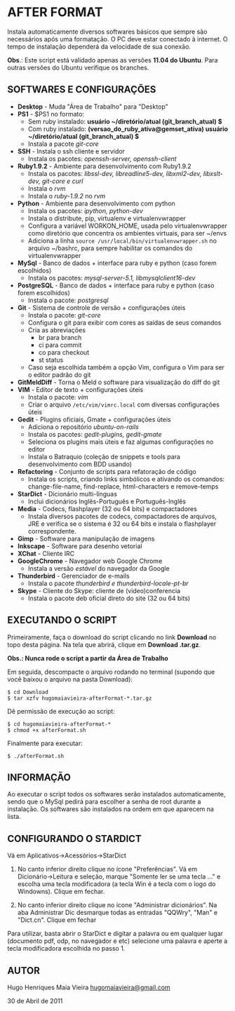 AFTER FORMAT
============

Instala automaticamente diversos softwares básicos que sempre são necessários
após uma formatação. O PC deve estar conectado à internet. O tempo de
instalação dependerá da velocidade de sua conexão.

**Obs**.: Este script está validado apenas as versões **11.04 do Ubuntu**.
Para outras versões do Ubuntu verifique os branches.


SOFTWARES E CONFIGURAÇÕES
-------------------------

* **Desktop**           - Muda "Área de Trabalho" para "Desktop"
* **PS1**               - $PS1 no formato:
    * Sem ruby instalado: **usuário ~/diretório/atual (git_branch_atual) $**
    * Com ruby instalado: **(versao_do_ruby_ativa@gemset_ativa) usuário ~/diretório/atual (git_branch_atual) $**
    * Instala a pacote *git-core*
* **SSH**               - Instala o ssh cliente e servidor
    * Instala os pacotes: *openssh-server, openssh-client*
* **Ruby1.9.2**           - Ambiente para desenvolvimento com Ruby1.9.2
    * Instala os pacotes: *libssl-dev, libreadline5-dev, libxml2-dev, libxslt-dev, git-core e curl*
    * Instala o *rvm*
    * Instala o *ruby-1.9.2* no *rvm*
* **Python**            - Ambiente para desenvolvimento com python
    * Instala os pacotes: *ipython, python-dev*
    * Instala o distribute, pip, virtualenv e virtualenvwrapper
    * Configura a variável WORKON_HOME, usada pelo virtualenvwrapper como diretório que concentra os ambientes virtuais, para ser ~/envs
    * Adiciona a linha `source /usr/local/bin/virtualenvwrapper.sh` no arquivo ~/bashrc, para sempre habilitar os comandos do virtualenvwrapper
* **MySql**             - Banco de dados + interface para ruby e python (caso forem escolhidos)
    * Instala os pacotes: *mysql-server-5.1, libmysqlclient16-dev*
* **PostgreSQL**        - Banco de dados + interface para ruby e python (caso forem escolhidos)
    * Instala o pacote: *postgresql*
* **Git**               - Sistema de controle de versão + configurações úteis
    * Instala o pacote: *git-core*
    * Configura o git para exibir com cores as saídas de seus comandos
    * Cria as abreviações
        * br para branch
        * ci para commit
        * co para checkout
        * st status
    * Caso seja escolhida também a opção Vim, configura o Vim para ser o editor padrão do git
* **GitMeldDiff**       - Torna o Meld o software para visualização do diff do git
* **VIM**               - Editor de texto + configurações úteis
    * Instala o pacote: *vim*
    * Criar o arquivo `/etc/vim/vimrc.local` com diversas configurações úteis
* **Gedit**             - Plugins oficiais, Gmate + configurações úteis
    * Adiciona o repositório *ubuntu-on-rails*
    * Instala os pacotes: *gedit-plugins, gedit-gmate*
    * Seleciona os plugins mais úteis e faz algumas configurações no editor
    * Instala o Batraquio (coleção de snippets e tools para desenvolvimento com BDD usando)
* **Refactoring**       - Conjunto de scripts para refatoração de código
    * Instala os scripts, criando links simbólicos e ativando os comandos: change-file-name, find-replace, html-characters e remove-temps
* **StarDict**          - Dicionário multi-línguas
    * Inclui dicionários Inglês-Português e Português-Inglês
* **Media**             - Codecs, flashplayer (32 ou 64 bits) e compactadores
    * Instala diversos pacotes de codecs, compactadores de arquivos, JRE e verifica se o sistema é 32 ou 64 bits e instala o flashplayer correspondente.
* **Gimp**              - Software para manipulação de imagens
* **Inkscape**          - Software para desenho vetorial
* **XChat**             - Cliente IRC
* **GoogleChrome**      - Navegador web Google Chrome
    * Instala a versão *estável* do navegador da Google
* **Thunderbird**       - Gerenciador de e-mails
    * Instala o pacote *thunderbird e thunderbird-locale-pt-br*
* **Skype**             - Cliente do Skype: cliente de (video)conferencia
    * Instala o pacote deb oficial direto do site (32 ou 64 bits)


EXECUTANDO O SCRIPT
-------------------

Primeiramente, faça o download do script clicando no link **Download** no
topo desta página. Na tela que abrirá, clique em **Download .tar.gz**.

**Obs.: Nunca rode o script a partir da Área de Trabalho**

Em seguida, descompacte o arquivo rodando no terminal (supondo que você baixou o arquivo na pasta Download):

    $ cd Download
    $ tar xzfv hugomaiavieira-afterFormat-*.tar.gz

Dê permissão de execução ao script:

    $ cd hugomaiavieira-afterFormat-*
    $ chmod +x afterFormat.sh

Finalmente para executar:

    $ ./afterFormat.sh


INFORMAÇÃO
-----------

Ao executar o script todos os softwares serão instalados automaticamente,
sendo que o MySql pedirá para escolher a senha de root durante a
instalação. Os softwares são instalados na ordem em que aparecem na
lista.


CONFIGURANDO O STARDICT
-----------------------

Vá em Aplicativos->Acessórios->StarDict

1. No canto inferior direito clique no ícone "Preferências". Vá em
    Dicionário->Leitura e seleção, marque "Somente ler se uma tecla ..." e
    escolha uma tecla modificadora (a tecla Win é a tecla com o logo do
    Windowns). Clique em fechar.

2. No canto inferior direito clique no ícone "Administrar dicionários". Na
    aba Administrar Dic desmarque todas as entradas "QQWry", "Man" e
    "Dict.cn". Clique em fechar

Para utilizar, basta abrir o StarDict e digitar a palavra ou em qualquer
lugar (documento pdf, odp, no navegador e etc) selecione uma palavra e
aperte a tecla modificadora escolhida no passo 1.


AUTOR
-----

  Hugo Henriques Maia Vieira <hugomaiavieira@gmail.com>

  30 de Abril de 2011

